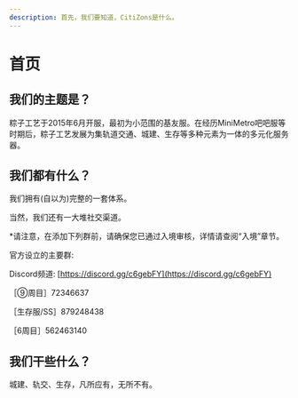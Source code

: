 ```yaml
---
description: 首先，我们要知道，CitiZons是什么。
---
```


# 首页

## 我们的主题是？ <a id="topic"></a>

粽子工艺于2015年6月开服，最初为小范围的基友服。在经历MiniMetro吧吧服等时期后，粽子工艺发展为集轨道交通、城建、生存等多种元素为一体的多元化服务器。

## 我们都有什么？ <a id="what-we-have"></a>

我们拥有\(自以为\)完整的一套体系。

当然，我们还有一大堆社交渠道。

\*请注意，在添加下列群前，请确保您已通过入境审核，详情请查阅“入境”章节。

官方设立的主要群:

 Discord频道: [https://discord.gg/c6gebFY](https://discord.gg/c6gebFY)

［⑨周目］72346637

［生存服/SS］879248438

［6周目］562463140

## 我们干些什么？ <a id="what-we-do"></a>

城建、轨交、生存，凡所应有，无所不有。

